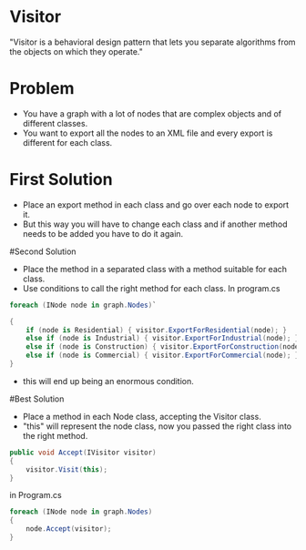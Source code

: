 
# Visitor

"Visitor is a behavioral design pattern that lets you separate algorithms from the objects on which they operate."

# Problem

- You have a graph with a lot of nodes that are complex objects and of different classes.
- You want to export all the nodes to an XML file and every export is different for each class.

# First Solution

- Place an export method in each class and go over each node to export it.
- But this way you will have to change each class and if another method needs to be added you have to do it again.

#Second Solution

- Place the method in a separated class with a method suitable for each class.
- Use conditions to call the right method for each class.
In program.cs

```C#
foreach (INode node in graph.Nodes)`

{
    if (node is Residential) { visitor.ExportForResidential(node); }
    else if (node is Industrial) { visitor.ExportForIndustrial(node); }
    else if (node is Construction) { visitor.ExportForConstruction(node); }
    else if (node is Commercial) { visitor.ExportForCommercial(node); }
}
```
- this will end up being an enormous condition.

#Best Solution

- Place a method in each Node class, accepting the Visitor class.
- "this" will represent the node class, now you passed the right class into the right method.

```C#
public void Accept(IVisitor visitor)
{
    visitor.Visit(this);
}
```

in Program.cs

```c#
foreach (INode node in graph.Nodes)
{
    node.Accept(visitor);
}
```



